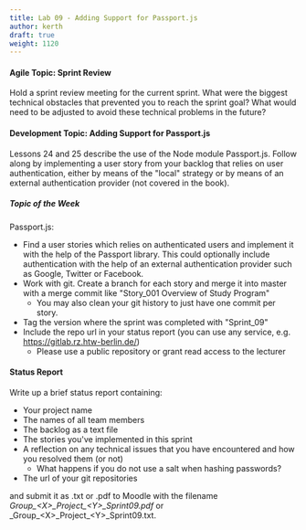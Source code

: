 ```yaml
---
title: Lab 09 - Adding Support for Passport.js
author: kerth
draft: true
weight: 1120
---
```


#### Agile Topic: Sprint Review

Hold a sprint review meeting for the current sprint. What were the biggest technical obstacles that prevented you to reach the sprint goal?
What would need to be adjusted to avoid these technical problems in the future?

#### Development Topic: Adding Support for Passport.js

Lessons 24 and 25 describe the use of the Node module Passport.js. Follow along by implementing a user story from your backlog that relies
on user authentication, either by means of the "local" strategy or by means of an external authentication provider (not covered in the book).

##### Topic of the Week

Passport.js:

- Find a user stories which relies on authenticated users and implement it with the help of the Passport library. This could optionally include
  authentication with the help of an external authentication provider such as Google, Twitter or Facebook.
- Work with git. Create a branch for each story and merge it into master with a merge commit like "Story_001 Overview of Study Program"
  - You may also clean your git history to just have one commit per story.
- Tag the version where the sprint was completed with "Sprint_09"
- Include the repo url in your status report (you can use any service, e.g. https://gitlab.rz.htw-berlin.de/)
  - Please use a public repository or grant read access to the lecturer

#### Status Report

Write up a brief status report containing:

- Your project name
- The names of all team members
- The backlog as a text file
- The stories you've implemented in this sprint
- A reflection on any technical issues that you have encountered and how you resolved them (or not)
  - What happens if you do not use a salt when hashing passwords? 
- The url of your git repositories

and submit it as .txt or .pdf to Moodle with the filename _Group\_\<X\>\_Project\_\<Y\>\_Sprint09.pdf_ or
_Group\_\<X\>\_Project\_\<Y\>\_Sprint09.txt.

